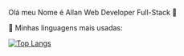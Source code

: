  Olá meu Nome é Allan Web Developer Full-Stack  👋

🚀 Minhas linguagens mais usadas:


[![Top Langs](https://github-readme-stats.vercel.app/api/top-langs/?username=Ratatosk123&layout=compact&theme=dark)](https://github.com/anuraghazra/github-readme-stats)
